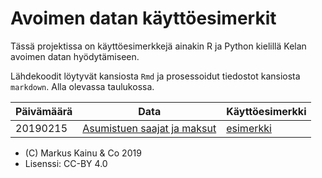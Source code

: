 Avoimen datan käyttöesimerkit
=========================================

Tässä projektissa on käyttöesimerkkejä ainakin R ja Python kielillä Kelan avoimen datan hyödytämiseen.

Lähdekoodit löytyvät kansiosta `Rmd` ja prosessoidut tiedostot kansiosta `markdown`. Alla olevassa taulukossa.


| Päivämäärä | Data                     | Käyttöesimerkki        |
| ---------- | -------------------      | ---------------------- |
| 20190215   | [Asumistuen saajat ja maksut](https://beta.avoindata.fi/data/dataset/kelan-etuuksien-saajat-ja-maksetut-etuudet) | [esimerkki](esimerkit/20190115_asumistuen_saajat_ja_maksut.md)




- (C) Markus Kainu & Co 2019
- Lisenssi: CC-BY 4.0